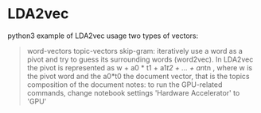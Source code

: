 # LDA2vec
python3 example of LDA2vec usage
two types of vectors: 
> word-vectors
> topic-vectors
skip-gram: iteratively use a word as a pivot and try to guess its surrounding words (word2vec). In LDA2vec the pivot is represented as w + a0 * t1 + a1*t2 + ... + an*tn , where w is the pivot word and the a0*t0 the document vector, that is the topics composition of the document
notes: to run the GPU-related commands, change notebook settings 'Hardware Accelerator' to 'GPU'
